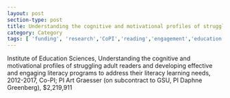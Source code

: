 ```yaml
---
layout: post
section-type: post
title: Understanding the cognitive and motivational profiles of struggling adult readers and developing effective and engaging literacy programs to address their literacy learning needs
category: Category
tags: [ 'funding', 'research','CoPI','reading','engagement','education','csal','nlp' ]
---
```

Institute of Education Sciences, Understanding the cognitive and motivational profiles of struggling adult readers and developing effective and engaging literacy programs to address their literacy learning needs, 2012-2017, Co-PI; PI Art Graesser (on subcontract to GSU, PI Daphne Greenberg), $2,219,911
